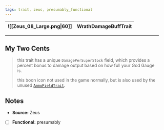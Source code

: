 ```yaml
---
tags: trait, zeus, presumably_functional
---
```

<!-- end front matter -->
![[Zeus_08_Large.png\|60]] | WrathDamageBuffTrait 
--- | ---

---
## My Two Cents
> this trait has a unique `DamagePerSuperStock` field, which provides a percent bonus to damage output based on how full your God Gauge is.
> 
> this boon icon  not used in the game normally, but is also used by the unused [`AmmoFieldTrait`](AmmoFieldTrait.md).

## Notes
* **Source:** Zeus
* [ ] **Functional:** presumably